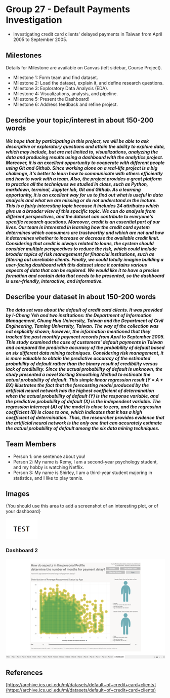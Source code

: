 # Group 27 - Default Payments Investigation

- Investigating credit card clients' delayed payments in Taiwan from April 2005 to September 2005. 

## Milestones

Details for Milestone are available on Canvas (left sidebar, Course Project).

- Milestone 1: Form team and find dataset.
- Milestone 2: Load the dataset, explain it, and define research questions.
- Milestone 3: Exploratory Data Analysis (EDA).
- Milestone 4: Visualizations, analysis, and pipeline. 
- Milestone 5: Present the Dashboard!
- Milestone 6: Address feedback and refine project. 

## Describe your topic/interest in about 150-200 words

##### We hope that by participating in this project, we will be able to ask descriptive or exploratory questions and attain the ability to explore data, which may include, but are not limited to, visualizations, analyzing the data and producing results using a dashboard with the analytics project. Moreover, it is an excellent opportunity to cooperate with different people using Git and Github. Since working alone on a real-life project is a big challenge, it's better to learn how to communicate with others efficiently and how to work with a team. Also, the project provides a great platform to practice all the techniques we studied in class, such as Python, markdown, terminal, Jupyter lab, Git and Github. As a learning opportunity, it is an excellent way for us to find out what is useful in data analysis and what we are missing or do not understand.m the lecture. This is a fairly interesting topic because it includes 24 attributes which give us a broader view of this specific topic. We can do analysis from different perspectives, and the dataset can contribute to everyone’s specific research questions. Moreover, credit is an essential part of our lives. Our team is interested in learning how the credit card system determines which consumers are trustworthy and which are not and how it determines whether to increase or decrease the available credit limit. Considering that credit is always related to loans, the system should consider multiple perspectives to reduce the risk, which could include broader topics of risk management for financial institutions, such as filtering out unreliable clients. Finally, we could totally imagine building a user-facing dashboard with this dataset since it contains various aspects of data that can be explored. We would like it to have a precise formation and contain data that needs to be presented, so the dashboard is user-friendly, interactive, and informative.


## Describe your dataset in about 150-200 words

##### The data set was about the default of credit card clients. It was provided by I-Cheng Yeh and two institutions: the Department of Information Management, Chung Hua University, Taiwan and the Department of Civil Engineering, Taming University, Taiwan. The way of the collection was not explicitly shown; however, the information mentioned that they tracked the past monthly payment records from April to September 2005. This study examined the case of customers' default payments in Taiwan and compared the predictive accuracy of the probability of default based on six different data mining techniques. Considering risk management, it is more valuable to obtain the predictive accuracy of the estimated probability of default rather than the binary result of credibility versus lack of credibility. Since the actual probability of default is unknown, the study presented a novel Sorting Smoothing Method to estimate the actual probability of default. This simple linear regression result (Y = A + BX) illustrates the fact that the forecasting model produced by the artificial neural network has the highest coefficient of determination when the actual probability of default (Y) is the response variable, and the predictive probability of default (X) is the independent variable. The regression intercept (A) of the model is close to zero, and the regression coefficient (B) is close to one, which indicates that it has a high coefficient of determination. Thus, the researcher provides evidence that the artificial neural network is the only one that can accurately estimate the actual probability of default among the six data mining techniques. 


## Team Members

- Person 1: one sentence about you!
- Person 2: My name is Remy, I am a second-year psychology student, and my hobby is watching Netflix.
- Person 3: My name is Shirley, I am a third-year student majoring in statistics, and I like to play tennis.

## Images

{You should use this area to add a screenshot of an interesting plot, or of your dashboard}

<img src ="images/test.png" width="100px">

### Dashboard 2
![DashboardScreenshot2](images/dashboard_Remy.png)


## References

[https://archive.ics.uci.edu/ml/datasets/default+of+credit+card+clients](https://archive.ics.uci.edu/ml/datasets/default+of+credit+card+clients)




